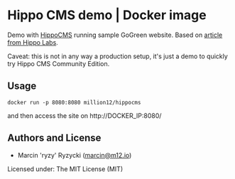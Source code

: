 # Hippo CMS demo | Docker image

Demo with [HippoCMS](http://www.onehippo.org/) running sample GoGreen website. Based on [article from Hippo Labs](http://www.onehippo.org/labs/creating-a-docker-container-for-hippo-cms.html).

Caveat: this is not in any way a production setup, it's just a demo to quickly try Hippo CMS Community Edition.

## Usage

```
docker run -p 8080:8080 million12/hippocms
```

and then access the site on http://DOCKER_IP:8080/


## Authors and License

* Marcin 'ryzy' Ryzycki (<marcin@m12.io>)

Licensed under: The MIT License (MIT)
